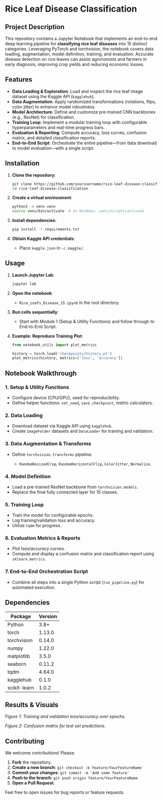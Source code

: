 # Rice Leaf Disease Classification

&#x20;

## Project Description

This repository contains a Jupyter Notebook that implements an end-to-end deep learning pipeline for **classifying rice leaf diseases** into 15 distinct categories. Leveraging PyTorch and torchvision, the notebook covers data loading, augmentation, model definition, training, and evaluation. Accurate disease detection on rice leaves can assist agronomists and farmers in early diagnosis, improving crop yields and reducing economic losses.

## Features

* **Data Loading & Exploration**: Load and inspect the rice leaf image dataset using the Kaggle API (`kagglehub`).
* **Data Augmentation**: Apply randomized transformations (rotations, flips, color jitter) to enhance model robustness.
* **Model Architecture**: Define and customize pre-trained CNN backbones (e.g., ResNet) for classification.
* **Training Loop**: Implement a modular training loop with configurable hyperparameters and real-time progress bars.
* **Evaluation & Reporting**: Compute accuracy, loss curves, confusion matrix, and detailed classification reports.
* **End-to-End Script**: Orchestrate the entire pipeline—from data download to model evaluation—with a single script.

## Installation

1. **Clone the repository**:

   ```bash
   git clone https://github.com/yourusername/rice-leaf-disease-classification.git
   cd rice-leaf-disease-classification
   ```

2. **Create a virtual environment**:

   ```bash
   python3 -m venv venv
   source venv/bin/activate  # on Windows: venv\Scripts\activate
   ```

3. **Install dependencies**:

   ```bash
   pip install -r requirements.txt
   ```

4. **Obtain Kaggle API credentials**:

   * Place `kaggle.json` in `~/.kaggle/`.

## Usage

1. **Launch Jupyter Lab**:

   ```bash
   jupyter lab
   ```

2. **Open the notebook**:

   * `Rice_Leafs_Disease_15.ipynb` in the root directory.

3. **Run cells sequentially**:

   * Start with Module 1 (Setup & Utility Functions) and follow through to End-to-End Script.

4. **Example: Reproduce Training Plot**:

   ```python
   from notebook_utils import plot_metrics

   history = torch.load('checkpoints/history.pt')
   plot_metrics(history, metrics=['loss', 'accuracy'])
   ```

## Notebook Walkthrough

### 1. Setup & Utility Functions

* Configure device (CPU/GPU), seed for reproducibility.
* Define helper functions: `set_seed`, `save_checkpoint`, metric calculators.

### 2. Data Loading

* Download dataset via Kaggle API using `kagglehub`.
* Create `ImageFolder` datasets and `DataLoader` for training and validation.

### 3. Data Augmentation & Transforms

* Define `torchvision.transforms` pipeline:

  * `RandomResizedCrop`, `RandomHorizontalFlip`, `ColorJitter`, `Normalize`.

### 4. Model Definition

* Load a pre-trained ResNet backbone from `torchvision.models`.
* Replace the final fully connected layer for 15 classes.

### 5. Training Loop

* Train the model for configurable epochs.
* Log training/validation loss and accuracy.
* Utilize `tqdm` for progress.

### 6. Evaluation Metrics & Reports

* Plot loss/accuracy curves.
* Compute and display a confusion matrix and classification report using `sklearn.metrics`.

### 7. End-to-End Orchestration Script

* Combine all steps into a single Python script (`run_pipeline.py`) for automated execution.

## Dependencies

| Package      | Version |
| ------------ | ------- |
| Python       | 3.8+    |
| torch        | 1.13.0  |
| torchvision  | 0.14.0  |
| numpy        | 1.22.0  |
| matplotlib   | 3.5.0   |
| seaborn      | 0.11.2  |
| tqdm         | 4.64.0  |
| kagglehub    | 0.1.0   |
| scikit-learn | 1.0.2   |

## Results & Visuals

&#x20;*Figure 1: Training and validation loss/accuracy over epochs.*

&#x20;*Figure 2: Confusion matrix for test set predictions.*

## Contributing

We welcome contributions! Please:

1. **Fork** the repository.
2. **Create a new branch**: `git checkout -b feature/YourFeatureName`
3. **Commit your changes**: `git commit -m 'Add some feature'`
4. **Push to the branch**: `git push origin feature/YourFeatureName`
5. **Open a Pull Request**.

Feel free to open issues for bug reports or feature requests.

